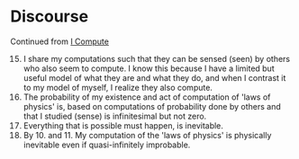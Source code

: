 
# Discourse

Continued from [I Compute](discourse-i-compute.md)

15. I share my computations such that they can be sensed (seen) by others who also seem to compute. I know this because I have a limited but useful model of what they are and what they do, and when I contrast it to my model of myself, I realize they also compute.
16. The probability of my existence and act of computation of 'laws of physics' is, based on computations of probability done by others and that I studied (sense) is infinitesimal but not zero.
17. Everything that is possible must happen, is inevitable.
18. By 10. and 11. My computation of the 'laws of physics' is physically inevitable even if quasi-infinitely improbable.
